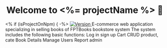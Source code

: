 <h1 align="center">Welcome to <%= projectName %> 👋</h1>
<p>
<% if (isProjectOnNpm) { -%>
  <a href="https://www.npmjs.com/package/<%= projectName %>" target="_blank">
    <img alt="Version" src="https://img.shields.io/npm/v/<%= projectName %>.svg">
  </a>
E-commerce web application specializing in selling books of FPTBooks bookstore system
The system includes the following basic functions:
Log in sign up
Cart
CRUD product, cate
Book Details
Manage Users
Report admin
